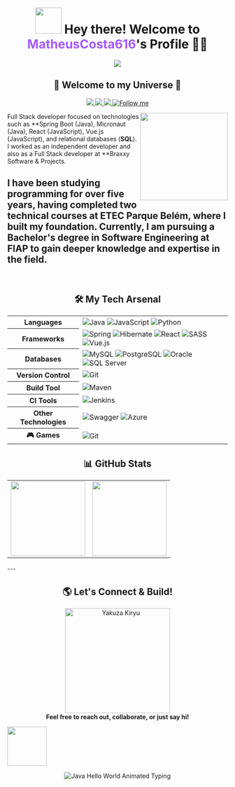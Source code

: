 <center></center>

<h1 align="center">
  <img height="60px" width="60px" src="https://i.gifer.com/origin/08/089af74235a38edcc7b433321f0a5472_w200.gif" />
  Hey there! Welcome to <span style="color:#a259ff;">MatheusCosta616</span>'s Profile 👨‍💻
</h1>

<p align="center">
  <img src="http://views.whatilearened.today/views/github/MatheusCosta616/views.svg"/>
</p>

<h2 align="center">🚀 Welcome to my Universe 🚀</h2>

<p align="center">
  <a href="https://www.linkedin.com/in/matheus-costa-b7a46425b/">
    <img src="https://img.shields.io/badge/-LinkedIn-0077B5?style=for-the-badge&logo=linkedin&logoColor=white"/>
  </a>
  <a href="mailto:matheus.costa2616@gmail.com">
    <img src="https://img.shields.io/badge/-Gmail-D14836?style=for-the-badge&logo=gmail&logoColor=white"/>
  </a>
  <a href="https://www.instagram.com/lukmat_76/">
    <img src="https://img.shields.io/badge/-Instagram-E4405F?style=for-the-badge&logo=instagram&logoColor=white"/>
  </a>
  <a href="https://github.com/MatheusCosta616">
    <img src="https://img.shields.io/github/followers/MatheusCosta616?label=Follow&style=social" title="Follow me"/>
  </a>
</p>

<img position="absolute" align="right" width="200px" src="https://i.pinimg.com/originals/2b/f5/20/2bf52068d4472114de09bb2734a70f2e.gif">

Full Stack developer focused on technologies such as **Spring Boot (Java), Micronaut (Java), React (JavaScript), Vue.js (JavaScript), and relational databases (**SQL**). I worked as an independent developer and also as a Full Stack developer at **Braxxy Software & Projects.

I have been studying programming for over five years, having completed two technical courses at **ETEC Parque Belém**, where I built my foundation. Currently, I am pursuing a **Bachelor's degree in Software Engineering at FIAP** to gain deeper knowledge and expertise in the field.
<br>
---


<br>
<h2 align="center">🛠️ My Tech Arsenal</h2>

<!-- INÍCIO DO GRÁFICO COM BADGES -->
<table align="center">
  <tr>
    <th>Languages</th>
    <td>
      <img src="https://camo.githubusercontent.com/bea90da226e09b503e6c8fde824f4816b98dcf30cd31e803006bf6335af06890/68747470733a2f2f696d672e736869656c64732e696f2f62616467652f6a6176612d2532334544384230302e7376673f7374796c653d666f722d7468652d6261646765266c6f676f3d6f70656e6a646b266c6f676f436f6c6f723d7768697465" alt="Java"/>
      <img src="https://camo.githubusercontent.com/29d02b3669d6450d67e043cf5909e740dcb94c1e2306d88ac48b15b4ec55dc65/68747470733a2f2f696d672e736869656c64732e696f2f62616467652f6a6176617363726970742d2532333332333333302e7376673f7374796c653d666f722d7468652d6261646765266c6f676f3d6a617661736372697074266c6f676f436f6c6f723d253233463744463145" alt="JavaScript"/>
      <img src="https://camo.githubusercontent.com/0d0779a129f1dcf6c31613b701fe0646fd4e4d2ed2a7cbd61b27fd5514baa938/68747470733a2f2f696d672e736869656c64732e696f2f62616467652f707974686f6e2d3336373041303f7374796c653d666f722d7468652d6261646765266c6f676f3d707974686f6e266c6f676f436f6c6f723d666664643534" alt="Python"/>
    </td>
  </tr>
  <tr>
    <th>Frameworks</th>
    <td>
      <img src="https://camo.githubusercontent.com/9ee242f2c2b1eb587f7e42704b3a0629082aac88f66fff96d34723f777b07775/68747470733a2f2f696d672e736869656c64732e696f2f62616467652f737072696e672d2532333644423333462e7376673f7374796c653d666f722d7468652d6261646765266c6f676f3d737072696e67266c6f676f436f6c6f723d7768697465" alt="Spring"/>
      <img src="https://camo.githubusercontent.com/b0223dc941b9e1ddf32695517d822430e5cff521eb46d70015c34749114d7c65/68747470733a2f2f696d672e736869656c64732e696f2f62616467652f48696265726e6174652d3539363636433f7374796c653d666f722d7468652d6261646765266c6f676f3d48696265726e617465266c6f676f436f6c6f723d7768697465" alt="Hibernate"/>
      <img src="https://camo.githubusercontent.com/f93e05694a6f01f2f6a37713a454a942442a5ff2b33083891096a6f7e57842f8/68747470733a2f2f696d672e736869656c64732e696f2f62616467652f72656163742d2532333230323332612e7376673f7374796c653d666f722d7468652d6261646765266c6f676f3d7265616374266c6f676f436f6c6f723d253233363144414642" alt="React"/>
      <img src="https://camo.githubusercontent.com/ce0d3c1da502dcf16ea5aa734ebdd983ed9a4a4fe884fdb00e9a896ef0aa7789/68747470733a2f2f696d672e736869656c64732e696f2f62616467652f534153532d686f7470696e6b2e7376673f7374796c653d666f722d7468652d6261646765266c6f676f3d53415353266c6f676f436f6c6f723d7768697465" alt="SASS"/>
      <img src="https://camo.githubusercontent.com/f60dd0bb1184e95c8dafd368e1dd4c3a77aa21f928088b1f21d265f1c03621cf/68747470733a2f2f696d672e736869656c64732e696f2f62616467652f7675652e6a732d2532333335343935652e7376673f7374796c653d666f722d7468652d6261646765266c6f676f3d767565646f746a73266c6f676f436f6c6f723d253233344643303844" alt="Vue.js"/>
    </td>
  </tr>
  <tr>
    <th>Databases</th>
    <td>
      <img src="https://camo.githubusercontent.com/38ce4d8be94d27406f2989b56efec7cdc5e2c2d6509600746fede440245c5afa/68747470733a2f2f696d672e736869656c64732e696f2f62616467652f6d7973716c2d3434373941312e7376673f7374796c653d666f722d7468652d6261646765266c6f676f3d6d7973716c266c6f676f436f6c6f723d7768697465" alt="MySQL"/>
      <img src="https://camo.githubusercontent.com/544022edf8369d944e68802fc043b0268484709e334d23db2882590aeae296cb/68747470733a2f2f696d672e736869656c64732e696f2f62616467652f706f7374677265732d2532333331363139322e7376673f7374796c653d666f722d7468652d6261646765266c6f676f3d706f737467726573716c266c6f676f436f6c6f723d7768697465" alt="PostgreSQL"/>
      <img src="https://camo.githubusercontent.com/aa3bff3fc38b489e5b6fcc0288f5d2c89fdfd086643a20f6778591e2219d177c/68747470733a2f2f696d672e736869656c64732e696f2f62616467652f4f7261636c652d4638303030303f7374796c653d666f722d7468652d6261646765266c6f676f3d6f7261636c65266c6f676f436f6c6f723d7768697465" alt="Oracle"/>
      <img src="https://camo.githubusercontent.com/96edfbc58b60eada4599e396a5fc8dacd315cbb7dfcea55722c81da49fd6e26f/68747470733a2f2f696d672e736869656c64732e696f2f62616467652f4d6963726f736f667425323053514c2532305365727665722d4343323932373f7374796c653d666f722d7468652d6261646765266c6f676f3d6d6963726f736f667425323073716c253230736572766572266c6f676f436f6c6f723d7768697465" alt="SQL Server"/>
    </td>
  </tr>
  <tr>
    <th>Version Control</th>
    <td>
      <img src="https://camo.githubusercontent.com/94d83dc5838e2784bee25fe9e019bc2fda128676f32cef2f06baa0f6f3849b8c/68747470733a2f2f696d672e736869656c64732e696f2f62616467652f6769742d2532334630353033332e7376673f7374796c653d666f722d7468652d6261646765266c6f676f3d676974266c6f676f436f6c6f723d7768697465" alt="Git"/>
    </td>
  </tr>
  <tr>
    <th>Build Tool</th>
    <td>
      <img src="https://camo.githubusercontent.com/cfd93afae2e23a0768b3632b29f11ca4a0629ae6b6eb1d926abd1a1bafb46109/68747470733a2f2f696d672e736869656c64732e696f2f62616467652f4170616368652532304d6176656e2d4337314133363f7374796c653d666f722d7468652d6261646765266c6f676f3d4170616368652532304d6176656e266c6f676f436f6c6f723d7768697465" alt="Maven"/>
    </td>
  </tr>
  <tr>
    <th>CI Tools</th>
    <td>
      <img src="https://camo.githubusercontent.com/64b07f098af0d5cab6d5733d0052ef1980ad5b4af36509b8819e06e6eae734c4/68747470733a2f2f696d672e736869656c64732e696f2f62616467652f6a656e6b696e732d2532333243353236332e7376673f7374796c653d666f722d7468652d6261646765266c6f676f3d6a656e6b696e73266c6f676f436f6c6f723d7768697465" alt="Jenkins"/>
    </td>
  </tr>
  <tr>
    <th>Other Technologies</th>
    <td>
      <img src="https://camo.githubusercontent.com/579cca9d03e324c90d59af069554195682c0f3b67f61cd401efeaa3c0ae3974b/68747470733a2f2f696d672e736869656c64732e696f2f62616467652f2d537761676765722d253233436c6f6a7572653f7374796c653d666f722d7468652d6261646765266c6f676f3d73776167676572266c6f676f436f6c6f723d7768697465" alt="Swagger"/>
      <img src="https://camo.githubusercontent.com/4fe6eaf86e85cb22a5ab2d48bbc52ed98b4329e6583ff1a721941789e6296709/68747470733a2f2f696d672e736869656c64732e696f2f62616467652f617a7572652d2532333030373243362e7376673f7374796c653d666f722d7468652d6261646765266c6f676f3d6d6963726f736f6674617a757265266c6f676f436f6c6f723d7768697465" alt="Azure"/>
    </td>
  </tr>
   <tr>
    <th>🎮 Games</th>
    <td>
      <img src="https://camo.githubusercontent.com/d03b244b77ea85d08123189be2265e8b38f785f0d75946b634c43a8a3040a586/68747470733a2f2f696d672e736869656c64732e696f2f62616467652f556e6974792d3030303030303f7374796c653d666f722d7468652d6261646765266c6f676f3d756e697479266c6f676f436f6c6f723d7768697465" alt="Git"/>
    </td>
  </tr>
</table>

<h2 align="center">📊 GitHub Stats</h2>

<table align="center">
  <tr>
    <td align="center">
      <img src="https://github-readme-stats.vercel.app/api?username=MatheusCosta616&show_icons=true&theme=radical&hide_border=true" height="170"/>
    </td>
    <td align="left">
      <img src="https://github-readme-stats.vercel.app/api/top-langs/?username=MatheusCosta616&layout=compact&theme=tokyonight&title_color=00FFFF&text_color=FFFFFF&bg_color=0D1117" height="170"/>
    </td>
  </tr>
</table>
---

<h2 align="center">🌎 Let's Connect & Build!</h2>

<p align="center">
  <img src="https://media1.tenor.com/m/bNFAMafRPRwAAAAd/kiryu-yakuza.gif" height="240" title="Yakuza Kiryu"/>
  <br>
  <b>Feel free to reach out, collaborate, or just say hi!</b>
</p>

<div align="left">
<img src="https://media1.tenor.com/m/gxGrBVDTqXMAAAAd/yakuza-kiryu.gif" height="90" /> 
<p align="center">
  <img src="https://readme-typing-svg.demolab.com?font=Fira+Code&size=28&duration=2000&pause=1200&color=5F51B5&background=FFFFFF00&width=700&lines=public+class+HelloWorld+%7B++++;public+static+void+main(String[]+args)+%7B++++;System.out.println(%22Hello+World!%22);++++;%7D++++;%7D" alt="Java Hello World Animated Typing" />
</p>
</div>
